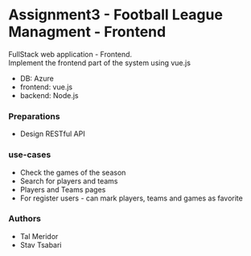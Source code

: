 # Assignment3 - Football League Managment - Frontend
FullStack web application - Frontend. </br>
Implement the frontend part of the system using vue.js

- DB: Azure
- frontend: vue.js
- backend: Node.js

### Preparations
- Design RESTful API

### use-cases
- Check the games of the season
- Search for players and teams
- Players and Teams pages
- For register users - can mark players, teams and games as favorite

### Authors
- Tal Meridor
- Stav Tsabari

